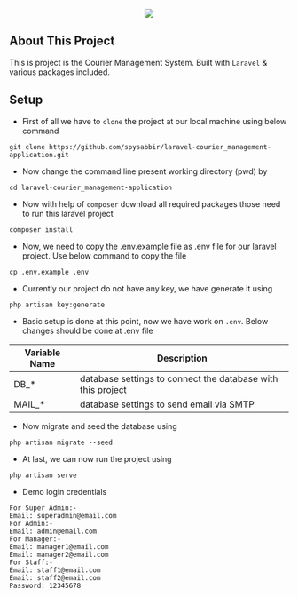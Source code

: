 <p align="center"><a href="https://courier.spysabbir.com/" target="_blank"><img src="https://courier.spysabbir.com/uploads/default_photo/default_logo_photo.png"></a></p>

## About This Project

This is project is the Courier Management System. Built with `Laravel` & various packages included.

## Setup

- First of all we have to `clone` the project at our local machine using below command
 ```
git clone https://github.com/spysabbir/laravel-courier_management-application.git
``` 
- Now change the command line present working directory (pwd) by
 ```
cd laravel-courier_management-application
``` 
- Now with help of `composer` download all required packages those need to run this laravel project
 ```
composer install
``` 
- Now, we need to copy the .env.example file as .env file for our laravel project. Use below command to copy the file
 ```
cp .env.example .env
``` 
- Currently our project do not have any key, we have generate it using
 ```
php artisan key:generate
``` 
- Basic setup is done at this point, now we have work on `.env`. Below changes should be done at .env file

Variable Name | Description
--- | ---
DB_* | database settings to connect the database with this project
MAIL_* | database settings to send email via SMTP

- Now migrate and seed the database using
 ```
php artisan migrate --seed
``` 

- At last, we can now run the project using
 ```
php artisan serve
``` 

- Demo login credentials 
 ```
For Super Admin:- 
Email: superadmin@email.com
For Admin:- 
Email: admin@email.com
For Manager:- 
Email: manager1@email.com
Email: manager2@email.com
For Staff:- 
Email: staff1@email.com
Email: staff2@email.com
Password: 12345678
``` 
